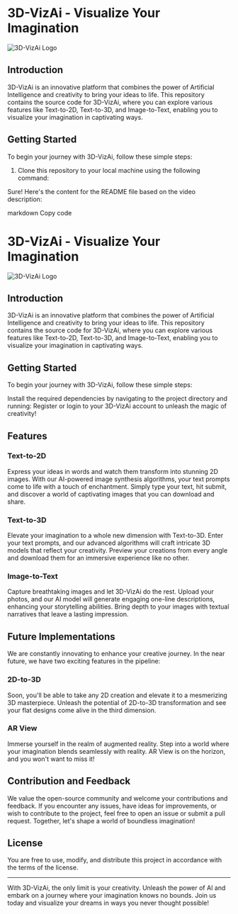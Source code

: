 # 3D-VizAi - Visualize Your Imagination

![3D-VizAi Logo](logo.png)

## Introduction

3D-VizAi is an innovative platform that combines the power of Artificial Intelligence and creativity to bring your ideas to life. This repository contains the source code for 3D-VizAi, where you can explore various features like Text-to-2D, Text-to-3D, and Image-to-Text, enabling you to visualize your imagination in captivating ways.

## Getting Started

To begin your journey with 3D-VizAi, follow these simple steps:

1. Clone this repository to your local machine using the following command:

Sure! Here's the content for the README file based on the video description:

markdown
Copy code
# 3D-VizAi - Visualize Your Imagination

![3D-VizAi Logo](logo.png)

## Introduction

3D-VizAi is an innovative platform that combines the power of Artificial Intelligence and creativity to bring your ideas to life. This repository contains the source code for 3D-VizAi, where you can explore various features like Text-to-2D, Text-to-3D, and Image-to-Text, enabling you to visualize your imagination in captivating ways.

## Getting Started

To begin your journey with 3D-VizAi, follow these simple steps:


Install the required dependencies by navigating to the project directory and running:
Register or login to your 3D-VizAi account to unleash the magic of creativity!

## Features

### Text-to-2D

Express your ideas in words and watch them transform into stunning 2D images. With our AI-powered image synthesis algorithms, your text prompts come to life with a touch of enchantment. Simply type your text, hit submit, and discover a world of captivating images that you can download and share.

### Text-to-3D

Elevate your imagination to a whole new dimension with Text-to-3D. Enter your text prompts, and our advanced algorithms will craft intricate 3D models that reflect your creativity. Preview your creations from every angle and download them for an immersive experience like no other.

### Image-to-Text

Capture breathtaking images and let 3D-VizAi do the rest. Upload your photos, and our AI model will generate engaging one-line descriptions, enhancing your storytelling abilities. Bring depth to your images with textual narratives that leave a lasting impression.

## Future Implementations

We are constantly innovating to enhance your creative journey. In the near future, we have two exciting features in the pipeline:

### 2D-to-3D

Soon, you'll be able to take any 2D creation and elevate it to a mesmerizing 3D masterpiece. Unleash the potential of 2D-to-3D transformation and see your flat designs come alive in the third dimension.

### AR View

Immerse yourself in the realm of augmented reality. Step into a world where your imagination blends seamlessly with reality. AR View is on the horizon, and you won't want to miss it!

## Contribution and Feedback

We value the open-source community and welcome your contributions and feedback. If you encounter any issues, have ideas for improvements, or wish to contribute to the project, feel free to open an issue or submit a pull request. Together, let's shape a world of boundless imagination!

## License

You are free to use, modify, and distribute this project in accordance with the terms of the license.

---

With 3D-VizAi, the only limit is your creativity. Unleash the power of AI and embark on a journey where your imagination knows no bounds. Join us today and visualize your dreams in ways you never thought possible!
